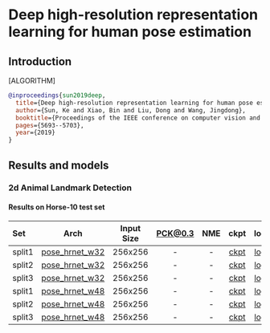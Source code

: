 # Deep high-resolution representation learning for human pose estimation

## Introduction

[ALGORITHM]

```bibtex
@inproceedings{sun2019deep,
  title={Deep high-resolution representation learning for human pose estimation},
  author={Sun, Ke and Xiao, Bin and Liu, Dong and Wang, Jingdong},
  booktitle={Proceedings of the IEEE conference on computer vision and pattern recognition},
  pages={5693--5703},
  year={2019}
}
```

## Results and models

### 2d Animal Landmark Detection

#### Results on Horse-10 test set

|Set   | Arch  | Input Size | PCK@0.3 |  NME  | ckpt    | log     |
| :--- | :---: | :--------: | :------: | :------: |:------: |:------: |
|split1| [pose_hrnet_w32](/configs/animal/hrnet/horse10/hrnet_w32_horse10_256x256-split1.py) | 256x256 | - | - | [ckpt](https://download.openmmlab.com/mmpose/animal/hrnet/hrnet_w32_horse10_256x256_split1-401d901a_20210405.pth) | [log](https://download.openmmlab.com/mmpose/animal/hrnet/hrnet_w32_horse10_256x256_split1_20210405.log.json) |
|split2| [pose_hrnet_w32](/configs/animal/hrnet/horse10/hrnet_w32_horse10_256x256-split2.py) | 256x256 | - | - | [ckpt](https://download.openmmlab.com/mmpose/animal/hrnet/hrnet_w32_horse10_256x256_split2-04840523_20210405.pth) | [log](https://download.openmmlab.com/mmpose/animal/hrnet/hrnet_w32_horse10_256x256_split2_20210405.log.json) |
|split3| [pose_hrnet_w32](/configs/animal/hrnet/horse10/hrnet_w32_horse10_256x256-split3.py) | 256x256 | - | - | [ckpt](https://download.openmmlab.com/mmpose/animal/hrnet/hrnet_w32_horse10_256x256_split3-4db47400_20210405.pth) | [log](https://download.openmmlab.com/mmpose/animal/hrnet/hrnet_w32_horse10_256x256_split3_20210405.log.json) |
|split1| [pose_hrnet_w48](/configs/animal/hrnet/horse10/hrnet_w48_horse10_256x256-split1.py) | 256x256 | - | - | [ckpt](https://download.openmmlab.com/mmpose/animal/hrnet/hrnet_w48_horse10_256x256_split1-3c950d3b_20210405.pth) | [log](https://download.openmmlab.com/mmpose/animal/hrnet/hrnet_w48_horse10_256x256_split1_20210405.log.json) |
|split2| [pose_hrnet_w48](/configs/animal/hrnet/horse10/hrnet_w48_horse10_256x256-split2.py) | 256x256 | - | - | [ckpt](https://download.openmmlab.com/mmpose/animal/hrnet/hrnet_w48_horse10_256x256_split2-8ef72b5d_20210405.pth) | [log](https://download.openmmlab.com/mmpose/animal/hrnet/hrnet_w48_horse10_256x256_split2_20210405.log.json) |
|split3| [pose_hrnet_w48](/configs/animal/hrnet/horse10/hrnet_w48_horse10_256x256-split3.py) | 256x256 | - | - | [ckpt](https://download.openmmlab.com/mmpose/animal/hrnet/hrnet_w48_horse10_256x256_split3-0232ec47_20210405.pth) | [log](https://download.openmmlab.com/mmpose/animal/hrnet/hrnet_w48_horse10_256x256_split3_20210405.log.json) |
